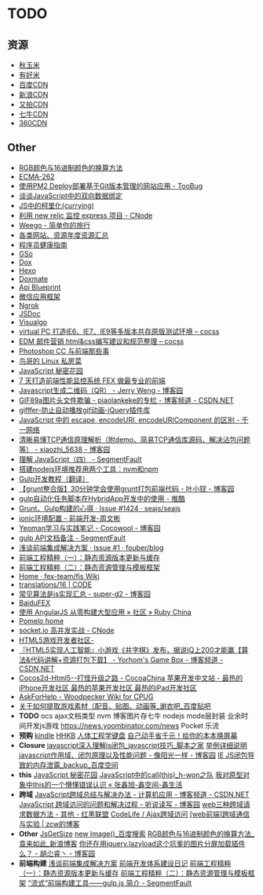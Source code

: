 # TODO

## 资源
- [秋玉米](http://www.qiuyumi.org/)
- [有好米](http://www.uhaomi.com/)
- [百度CDN](http://developer.baidu.com/wiki/index.php?title=docs/cplat/libs)
- [新浪CDN](http://lib.sinaapp.com/)
- [又拍CDN](http://jscdn.upai.com/)
- [七牛CDN](http://staticfile.org/)
- [360CDN](http://libs.useso.com/)

## Other
- [RGB颜色与16进制颜色的换算方法](http://blog.sina.com.cn/s/blog_85295a390101c5d6.html)
- [ECMA-262](http://www.ecma-international.org/publications/standards/Ecma-262.htm)
- [使用PM2 Deploy部署基于Git版本管理的网站应用 - TooBug](http://www.toobug.net/article/using_pm2_deploy.html)
- [谈谈JavaScript中的双向数据绑定](http://www.html-js.com/article/1688)
- [JS中的柯里化(currying)](http://www.zhangxinxu.com/wordpress/2013/02/js-currying/)
- [利用 new relic 监控 express 项目 - CNode](https://cnodejs.org/topic/53fde58d7c1e2284785cd39e)
- [Weego - 简单你的旅行](http://weego.me/)
- [各类网站、资源年度资源汇总](http://www.jianshu.com/p/c0b4ec2ecaf1?utm_campaign=maleskine&utm_content=note&utm_medium=pc_all_hots&utm_source=recommendation)
- [程序员健康指南](http://book.douban.com/subject/25981248/)
- [GSo](https://github.com/lenbo-ma/gso)
- [Dox](https://github.com/visionmedia/dox)
- [Hexo](http://hexo.io/)
- [Doxmate](https://github.com/JacksonTian/doxmate)
- [Api Blueprint](https://github.com/apiaryio/api-blueprint)
- [微信应用框架](http://weixinjs.org/)
- [Ngrok](https://ngrok.com/)
- [JSDoc]()
- [Visualgo](http://visualgo.net/)
- [virtual PC 打造IE6、IE7、IE9等多版本共存原版测试环境 – cocss](http://www.cocss.com/1857.html)
- [EDM 邮件营销 html&css编写建议和规范整理 – cocss](http://www.cocss.com/1611.html)
- [Photoshop CC 与前端那些事](http://isux.tencent.com/ps-photoshop-cc-fd.html)
- [鸟哥的 Linux 私房菜](http://www.iplaysoft.com/linux-vbird.html)
- [JavaScript 秘密花园](http://bonsaiden.github.io/JavaScript-Garden/zh/#function.this)
- [7 天打造前端性能监控系统 FEX 做最专业的前端](http://fex.baidu.com/blog/2014/05/build-performance-monitor-in-7-days/)
- [Javascript生成二维码（QR） - Jerry Weng - 博客园](http://www.cnblogs.com/JerryWeng/p/3740744.html)
- [GIF89a图片头文件欺骗 - piaolankeke的专栏 - 博客频道 - CSDN.NET](http://blog.csdn.net/piaolankeke/article/details/5872876)
- [gifffer-防止自动播放gif动画-jQuery插件库](http://www.jq22.com/jquery-info490)
- [JavaScript 中的 escape, encodeURI, encodeURIComponent 的区别 - 千一网络](http://www.cftea.com/c/2009/03/FH8QQ5W1AGB0UHB0.asp)
- [清晰易懂TCP通信原理解析（附demo、简易TCP通信库源码、解决沾包问题等） - xiaozhi_5638 - 博客园](http://www.cnblogs.com/xiaozhi_5638/p/4244797.html)
- [理解 JavaScript（四） - SegmentFault](http://segmentfault.com/blog/nightire/1190000000400182)
- [搭建nodejs环境推荐用两个工具：nvm和npm](http://blog.python100.net/archives/124)
- [Gulp开发教程（翻译）](http://www.w3ctech.com/topic/134)
- [【grunt整合版】30分钟学会使用grunt打包前端代码 - 叶小钗 - 博客园](http://www.cnblogs.com/yexiaochai/p/3603389.html)
- [gulp自动化任务脚本在HybridApp开发中的使用 - 推酷](http://www.tuicool.com/articles/QNRrayv)
- [Grunt、Gulp构建的心得 · Issue #1424 · seajs/seajs](https://github.com/seajs/seajs/issues/1424)
- [ionic环境配置 - 前端开发-周文彬](http://www.zhouwenbin.com/ionic%E5%AD%A6%E4%B9%A0%E7%AC%94%E8%AE%B0-%E7%8E%AF%E5%A2%83%E9%85%8D%E7%BD%AE/)
- [Yeoman学习与实践笔记 - Cocowool - 博客园](http://www.cnblogs.com/cocowool/archive/2013/03/09/2952003.html)
- [gulp API文档备注 - SegmentFault](http://segmentfault.com/blog/liangyi/1190000002408159)
- [浅谈前端集成解决方案 · Issue #1 · fouber/blog](https://github.com/fouber/blog/issues/1)
- [前端工程精粹（一）：静态资源版本更新与缓存](http://www.infoq.com/cn/articles/front-end-engineering-and-performance-optimization-part1)
- [前端工程精粹（二）：静态资源管理与模板框架](http://www.infoq.com/cn/articles/front-end-engineering-and-performance-optimization-part2)
- [Home · fex-team/fis Wiki](https://github.com/fex-team/fis/wiki)
- [translations/16 | CODE](http://code.csdn.net/translations/16)
- [常见算法是js实现汇总 - super-d2 - 博客园](http://www.cnblogs.com/super-d2/archive/2011/10/16/2212865.html)
- [BaiduFEX](http://fex.baidu.com/)
- [使用 AngularJS 从零构建大型应用 » 社区 » Ruby China](https://ruby-china.org/topics/24111)
- [Pomelo home](http://pomelo.netease.com/)
- [socket.io 高并发实战 - CNode](https://cnodejs.org/topic/5492ba8b61491ead0cc7c018)
- [HTML5游戏开发者社区-](http://www.html5gamedev.org/)
- [『HTML5实现人工智能』小游戏《井字棋》发布，据说IQ上200才能赢【算法&代码讲解+资源打包下载】 - Yorhom's Game Box - 博客频道 - CSDN.NET](http://blog.csdn.net/yorhomwang/article/details/8652567)
- [Cocos2d-Html5--打怪升级之路 - CocoaChina 苹果开发中文站 - 最热的iPhone开发社区 最热的苹果开发社区 最热的iPad开发社区](http://www.cocoachina.com/industry/20130902/6912.html)
- [AskForHelp - Woodpecker Wiki for CPUG](http://wiki.woodpecker.org.cn/moin/AskForHelp)
- [关于如何提取游戏素材（配音、贴图、动画等_谢衣吧_百度贴吧](http://tieba.baidu.com/p/2550096198)
- **TODO**
ocs
ajax文档类型
nvm
博客图片存七牛
nodejs mode层封装
业余时间开发js游戏
https://news.yoombinator.com/news
Pocket
乐流
- **预购**
[kindle]()
[HHKB]()
[人体工程学键盘](http://www.gcxa.cn/it/20130824/72819.html)
[自己动手省千元！给你的本本换屏幕](http://itbbs.pconline.com.cn/50462414.html)
- **Closure**
[javascript深入理解js闭包_javascript技巧_脚本之家](http://www.jb51.net/article/24101.htm)
[举例详细说明javascript作用域、闭包原理以及性能问题 - 像阳光一样 - 博客园](http://www.cnblogs.com/mrsunny/archive/2011/11/03/2233978.html)
[IE JS闭包导致的内存泄露_backup_百度空间](http://hi.baidu.com/sodarfish/item/e10fbe0fb98da624a1312d22)
- **this**
[JavaScript 秘密花园](http://bonsaiden.github.io/JavaScript-Garden/zh/#function.this)
[JavaScript中的call(this)_h-won之队](http://i.h-won.com/post/2013-08-29/40052244462)
[我对原型对象中this的一个懵懂错误认识 « 张鑫旭-鑫空间-鑫生活](http://www.zhangxinxu.com/wordpress/2013/01/understand-this-of-object-literals/)
- **跨域**
[﻿﻿JavaScript跨域总结与解决办法 - 计算机应用 - 博客频道 - CSDN.NET](http://blog.csdn.net/21aspnet/article/details/7412460)
[JavaScript 跨域访问的问题和解决过程 - 听说读写 - 博客园](http://www.cnblogs.com/PurpleTide/archive/2011/11/06/2238293.html)
[web三种跨域请求数据方法 - 其他 - 红黑联盟](http://www.2cto.com/kf/201301/182612.html)
[CodeLife / Ajax跨域访问](http://www.vinqon.com/codeblog/?detail/11103)
[[web前端]跨域通信与实验 | zcw的博客](http://zcw.me/blogwp/crossdomain/)
- **Other**
[JsGetSize](http://www.cnblogs.com/yuteng/articles/1894578.html)
[new Image()_百度搜索](http://www.baidu.com/s?wd=new%20Image()&tn=monline_dg&ie=utf-8&bs=new%20Image()%3B&f=8&rsv_bp=1&rsv_sug3=2&rsv_sug4=92&rsv_sug1=2&rsv_sug2=0&inputT=302&rsv_sug=1)
[RGB颜色与16进制颜色的换算方法_袁来如此_新浪博客](http://blog.sina.com.cn/s/blog_85295a390101c5d6.html)
[你还在用jquery.lazyload这个坑爹的图片分屏加载插件么？ - 胡尐睿丶 - 博客园](http://www.cnblogs.com/hooray/archive/2011/10/15/2212922.html)
- **前端构建**
[浅谈前端集成解决方案](https://github.com/fouber/blog/issues/1)
[前端开发体系建设日记](https://github.com/fouber/blog/issues/2)
[前端工程精粹（一）：静态资源版本更新与缓存](http://www.infoq.com/cn/articles/front-end-engineering-and-performance-optimization-part1)
[前端工程精粹（二）：静态资源管理与模板框架](http://www.infoq.com/cn/articles/front-end-engineering-and-performance-optimization-part2)
[“流式”前端构建工具——gulp.js 简介 - SegmentFault](http://segmentfault.com/blog/nightire/1190000000435599)